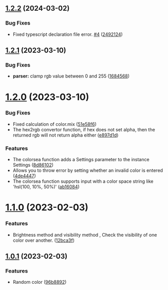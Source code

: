 ## [1.2.2](https://github.com/waterbeside/colorsea/compare/v1.2.1...v1.2.2) (2024-03-02)


### Bug Fixes

* Fixed typescript declaration file error. [#4](https://github.com/waterbeside/colorsea/issues/4) ([2492124](https://github.com/waterbeside/colorsea/commit/2492124922cac77e80507d7af3691c81fc5e4a13))



## [1.2.1](https://github.com/waterbeside/colorsea/compare/v1.2.0...v1.2.1) (2023-03-10)


### Bug Fixes

* **parser:** clamp rgb value between 0 and 255 ([1684568](https://github.com/waterbeside/colorsea/commit/1684568a08cbc2ae4ad3e1da56faab10c10fe6d8))



# [1.2.0](https://github.com/waterbeside/colorsea/compare/v1.1.0...v1.2.0) (2023-03-10)


### Bug Fixes

* Fixed calculation of color.mix ([51e58f6](https://github.com/waterbeside/colorsea/commit/51e58f6e3f068056b3d973cfb285868e57749949))
* The hex2rgb convertor function, if hex does not set alpha, then the returned rgb will not return alpha either ([e897d1d](https://github.com/waterbeside/colorsea/commit/e897d1d54c746d52afb805ee5c6aa51a79108044))


### Features

*  The colorsea function adds a Settings parameter to the instance Settings ([8d86102](https://github.com/waterbeside/colorsea/commit/8d86102dffcf476ecf1f3550045ab4ad5a6f52d1))
* Allows you to throw error by setting whether an invalid color  is entered ([4de4447](https://github.com/waterbeside/colorsea/commit/4de4447dda8292d2c62493cf6020e99b3b84db36))
* The colorsea function supports input with a color space string like 'hsl(100, 10%, 50%)' ([ab16084](https://github.com/waterbeside/colorsea/commit/ab160847f094fb17edcf252c8910b4a61db235b1))




# [1.1.0](https://github.com/waterbeside/colorsea/compare/v1.0.1...v1.1.0) (2023-02-03)

### Features

* Brightness method  and visibility method , Check the visibility of one color over another. ([12bca3f](https://github.com/waterbeside/colorsea/commit/12bca3f37e60771c531929ceab47afcbe980887e))


## [1.0.1](https://github.com/waterbeside/colorsea/compare/v0.3.3...v1.0.1) (2023-02-03)

### Features

* Random color ([96b8892](https://github.com/waterbeside/colorsea/commit/96b88927dfbfa89e154fbc9301704f6b99fceeaa))


